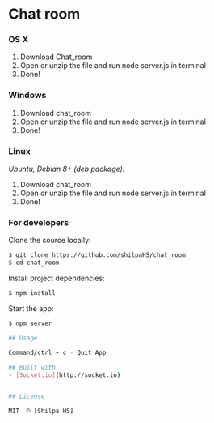 # Chat room

### OS X

1. Download Chat_room
2. Open or unzip the file and run node server.js in terminal
3. Done!

### Windows

1. Download chat_room
2. Open or unzip the file and run node server.js in terminal
3. Done!

### Linux

*Ubuntu, Debian 8+ (deb package):*

1. Download chat_room
2. Open or unzip the file and run node server.js in terminal
3. Done!


### For developers
Clone the source locally:

```sh
$ git clone https://github.com/shilpaHS/chat_room
$ cd chat_room
```

Install project dependencies:

```sh
$ npm install
```
Start the app:

```sh
$ npm server

## Usage

Command/ctrl + c - Quit App

## Built with
- [Socket.io](http://socket.io)


## License

MIT  © [Shilpa HS]
